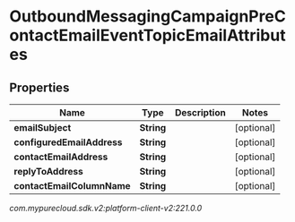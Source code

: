 # OutboundMessagingCampaignPreContactEmailEventTopicEmailAttributes


## Properties

| Name | Type | Description | Notes |
| ------------ | ------------- | ------------- | ------------- |
| **emailSubject** | **String** |  |  [optional] |
| **configuredEmailAddress** | **String** |  |  [optional] |
| **contactEmailAddress** | **String** |  |  [optional] |
| **replyToAddress** | **String** |  |  [optional] |
| **contactEmailColumnName** | **String** |  |  [optional] |




_com.mypurecloud.sdk.v2:platform-client-v2:221.0.0_
